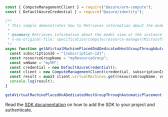 ```javascript
const { ComputeManagementClient } = require("@azure/arm-compute");
const { DefaultAzureCredential } = require("@azure/identity");

/**
 * This sample demonstrates how to Retrieves information about the model view or the instance view of a virtual machine.
 *
 * @summary Retrieves information about the model view or the instance view of a virtual machine.
 * x-ms-original-file: specification/compute/resource-manager/Microsoft.Compute/stable/2021-11-01/examples/compute/GetVirtualMachineAutoPlacedOnDedicatedHostGroup.json
 */
async function getAVirtualMachinePlacedOnADedicatedHostGroupThroughAutomaticPlacement() {
  const subscriptionId = "{subscription-id}";
  const resourceGroupName = "myResourceGroup";
  const vmName = "myVM";
  const credential = new DefaultAzureCredential();
  const client = new ComputeManagementClient(credential, subscriptionId);
  const result = await client.virtualMachines.get(resourceGroupName, vmName);
  console.log(result);
}

getAVirtualMachinePlacedOnADedicatedHostGroupThroughAutomaticPlacement().catch(console.error);
```

Read the [SDK documentation](https://github.com/Azure/azure-sdk-for-js/blob/%40azure%2Farm-compute_17.3.1/sdk/compute/arm-compute/README.md) on how to add the SDK to your project and authenticate.
